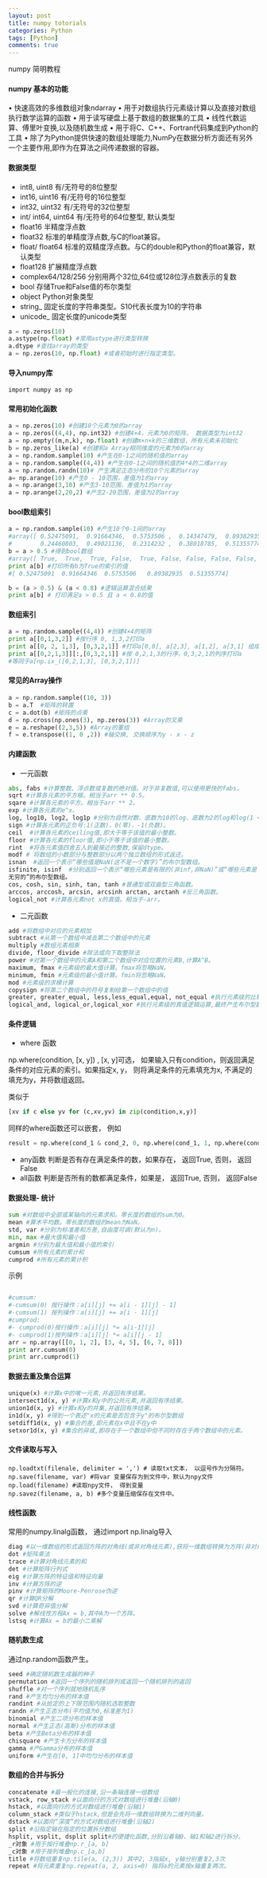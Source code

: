 ```yaml
---
layout: post
title: numpy totorials
categories: Python
tags: [Python]
comments: true
---
```


numpy 简明教程
<!--more-->

#### numpy 基本的功能
• 快速高效的多维数组对象ndarray
• 用于对数组执行元素级计算以及直接对数组执行数学运算的函数
• 用于读写硬盘上基于数组的数据集的工具
• 线性代数运算、傅里叶变换,以及随机数生成
• 用于将C、C++、Fortran代码集成到Python的工具
• 除了为Python提供快速的数组处理能力,NumPy在数据分析方面还有另外一个主要作用,即作为在算法之间传递数据的容器。

#### 数据类型
* int8, uint8 有/无符号的8位整型
* int16, uint16 有/无符号的16位整型
* int32, uint32 有/无符号的32位整型
* int/ int64, uint64 有/无符号的64位整型, 默认类型
* float16 半精度浮点数
* float32 标准的单精度浮点数,与C的float兼容。
* float/ float64 标准的双精度浮点数。与C的double和Python的float兼容，默认类型
* float128 扩展精度浮点数
* complex64/128/256 分别用两个32位,64位或128位浮点数表示的复数
* bool 存储True和False值的布尔类型
* object Python对象类型
* string_ 固定长度的字符串类型。S10代表长度为10的字符串
* unicode_ 固定长度的unicode类型

```python
a = np.zeros(10)
a.astype(np.float) #常用astype进行类型转换
a.dtype #查找array的类型 
a = np.zeros(10, np.float) #或者初始时进行指定类型。

```

#### 导入numpy库

```
import numpy as np
```

#### 常用初始化函数

```python
a = np.zeros(10) #创建10个元素为0的array
a = np.zeros((4,4), np.int32) #创建4×4，元素为0的矩阵， 数据类型为int32
a = np.empty((m,n,k), np.float) #创建m×n×k的三维数组，所有元素未初始化
b = np.zeros_like(a) #创建和a Array相同维度的元素为0的array
a = np.random.sample(10) #产生在0-1之间的随机值的array
a = np.random.sample((4,4)) #产生在0-1之间的随机值的4*4的二维array
a = np.random.randn(10)# 产生满足正态分布的10个元素的array
a= np.arange(10) #产生0 - 10范围，差值为1的array
a = np.arange(3,10) #产生3-10范围，差值为1的array
a = np.arange(2,20,2) #产生2-20范围，差值为2的array
```

#### bool数组索引

```python
a = np.random.sample(10) #产生10个0-1间的array
#array([ 0.52475091,  0.91664346,  0.5753506 ,  0.14347479,  0.89382935,
#        0.24460803,  0.49021136,  0.2314232 ,  0.38018785,  0.51355774])
b = a > 0.5 #得到bool数组
#array([ True,  True,  True, False,  True, False, False, False, False,  True], dtype=bool)
print a[b] #打印所有b为True的索引的值
#[ 0.52475091  0.91664346  0.5753506   0.89382935  0.51355774]

b = (a > 0.5) & (a < 0.8) #逻辑运算混合结果
print a[b] # 打印满足a > 0.5 且 a < 0.8的值

```

#### 数组索引

```python
a = np.random.sample((4,4)) #创建4×4的矩阵
print a[[0,1,3,2]] #按行序 0, 1,3,2打印a
print a[[0, 2, 1,3], [0,3,2,1]] #打印a[0,0], a[2,3], a[1,2], a[3,1] 组成的array
print a[[0,2,1,3]][:,[0,3,2,1]] #按 0,2,1,3的行序，0,3,2,1的列序打印a 
#等同于a[np.ix_([0,2,1,3], [0,3,2,1])]
```


#### 常见的Array操作

```python
a = np.random.sample((10, 3))
b = a.T  #矩阵的转置
c = a.dot(b) #矩阵的点乘
d = np.cross(np.ones(3), np.zeros(3)) #Array的叉乘
e = a.reshape((2,3,5)) #Array的重组
f = e.transpose((1, 0 ,2)) #轴交换, 交换顺序为y - x - z

```


#### 内建函数

* 一元函数

```python
abs, fabs #计算整数、浮点数或复数的绝对值。对于非复数值,可以使用更快的fabs。
sqrt #计算各元素的平方根。相当于arr ** 0.5。
sqare #计算各元素的平方。相当于arr ** 2。
exp #计算各元素的e^x。
log, log10, log2, log1p #分别为自然对数、底数为10的log、底数为2的log和log(1 + x)。
sign #计算各元素的正负号:1(正数)、0(零)、-1(负数)。
ceil  #计算各元素的ceiling值,即大于等于该值的最小整数。
floor #计算各元素的floor值,即小于等于该值的最小整数。
rint  #将各元素值四舍五入到最接近的整数,保留dtype。
modf # 将数组的小数部分与整数部分以两个独立数组的形式返还。
isnan  #返回一个表示“哪些值是NaN(这不是一个数字)”的布尔型数组。
isfinite, isinf  #分别返回一个表示“哪些元素是有限的(非inf,非NaN)”或“哪些元素是
无穷的”的布尔型数组。
cos, cosh, sin, sinh, tan, tanh #普通型或双曲型三角函数。
arccos, arccosh, arcsin, arcsinh arctan, arctanh #反三角函数。
logical_not #计算各元素not x的真值。相当于-arr。

```

* 二元函数

```python
add #将数组中对应的元素相加
subtract #从第一个数组中减去第二个数组中的元素
multiply #数组元素相乘
divide, floor_divide #除法或向下取整除法
power #对第一个数组中的元素A和第二个数组中对应位置的元素B,计算A^B。
maximum, fmax #元素级的最大值计算。fmax将忽略NaN。
minimum, fmin #元素级的最小值计算。fmin将忽略NaN。
mod #元素级的求模计算
copysign #将第二个数组中的符号复制给第一个数组中的值
greater, greater_equal, less,less_equal,equal, not_equal #执行元素级的比较,最终产生布尔型数组。
logical_and, logical_or,logical_xor #执行元素级的真值逻辑运算,最终产生布尔型数组。
```

#### 条件逻辑

*  where 函数

np.where(condition, [x, y]) , [x, y]可选， 如果输入只有condition，则返回满足条件的对应元素的索引。如果指定x, y， 则将满足条件的元素填充为x, 不满足的填充为y，并将数组返回。

类似于

```python
[xv if c else yv for (c,xv,yv) in zip(condition,x,y)]
```
同样的where函数还可以嵌套， 例如

```python
result = np.where(cond_1 & cond_2, 0, np.where(cond_1, 1, np.where(cond_2, 2, 3)))
```
* any函数
判断是否有存在满足条件的数，如果存在， 返回True, 否则， 返回False
* all函数
判断是否所有的数都满足条件，如果是， 返回True, 否则， 返回False

#### 数据处理- 统计

```python
sum #对数组中全部或某轴向的元素求和。零长度的数组的sum为0。
mean #算术平均数。零长度的数组的mean为NaN。
std, var #分别为标准差和方差,自由度可调(默认为n)。
min, max #最大值和最小值
argmin #分别为最大值和最小值的索引
cumsum #所有元素的累计和
cumprod #所有元素的累计积
```

示例

```python

#cumsum:
#-cumsum(0) 按行操作：a[i][j] += a[i - 1][j] - 1]
#-cumsum(1) 按列操作：a[i][j] += a[i - 1][j]
#cumprod:
#- cumprod(0)按行操作：a[i][j] *= a[i-1][j]
#- cumprod(1)按列操作：a[i][j] *= a[i][j - 1]
arr = np.array([[0, 1, 2], [3, 4, 5], [6, 7, 8]])
print arr.cumsum(0)
print arr.cumprod(1)

```


#### 数据去重及集合运算

```python
unique(x) #计算x中的唯一元素,并返回有序结果。
intersect1d(x, y) #计算x和y中的公共元素,并返回有序结果。
union1d(x, y) #计算x和y的并集,并返回有序结果。
in1d(x, y) #得到一个表述"x的元素是否包含于y"的布尔型数组
setdiff1d(x, y) #集合的差,即元素在x中且不在y中
setxor1d(x, y) #集合的异或,即存在于一个数组中但不同时存在于两个数组中的元素。
```

#### 文件读取与写入

```
np.loadtxt(filenale, delimiter = ',') # 读取txt文本， 以逗号作为分隔符。
np.save(filename, var) #将var 变量保存为到文件中，默认为npy文件
np.load(filename) #读取npy文件， 得到变量
np.savez(filename, a, b) #多个变量压缩保存在文件中。
```

#### 线性函数
常用的numpy.linalg函数， 通过import np.linalg导入

```python
diag #以一维数组的形式返回方阵的对角线(或非对角线元素),获将一维数组转换为方阵(非对角线元素为0)。
dot #矩阵乘法
trace #计算对角线元素的和
det #计算矩阵行列式
eig #计算方阵的特征值和特征向量
inv #计算方阵的逆
pinv #计算矩阵的Moore-Penrose伪逆
qr #计算QR分解
svd #计算奇异值分解
solve #解线性方程Ax = b,其中A为一个方阵。
lstsq #计算Ax = b的最小二乘解
```


#### 随机数生成

通过np.random函数产生。

```python
seed #确定随机数生成器的种子
permutation #返回一个序列的随机排列或返回一个随机排列的返回
shuffle #对一个序列就地随机乱序
rand #产生均匀分布的样本值
randint #从给定的上下限范围内随机选取整数
randn #产生正态分布(平均值为0,标准差为1)
binomial #产生二项分布的样本值
normal #产生正态(高斯)分布的样本值
beta #产生Beta分布的样本值
chisquare #产生卡方分布的样本值
gamma #产Gamma分布的样本值
uniform #产生在[0, 1]中均匀分布的样本值
```


#### 数组的合并与拆分

```python
concatenate #最一般化的连接,沿一条轴连接一组数组
vstack, row_stack #以面向行的方式对数组进行堆叠(沿轴0)
hstack, #以面向行的方式对数组进行堆叠(沿轴1)
column_stack #类似于hstack,但是会先将一维数组转换为二维列向量。
dstack #以面向“深度”的方式对数组进行堆叠(沿轴2)
split #沿指定轴在指定的位置拆分数组
hsplit, vsplit, dsplit split#的便捷化函数,分别沿着轴0、轴1和轴2进行拆分。
_r对象 #用于按行堆叠np.r_[a, b]
_c对象 #用于按列堆叠np.c_[a,b]
title #将数组重复np.tile(a, (2,3)) 其中2, 3指延x, y轴分别重复2,3次
repeat #将元素重复np.repeat(a, 2, axis=0) 指将a的元素按x轴重复两次。
```



 



